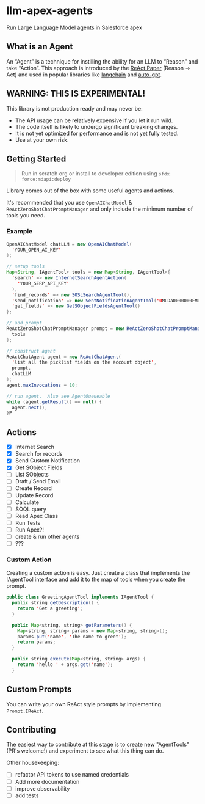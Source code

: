 # llm-apex-agents

Run Large Language Model agents in Salesforce apex

## What is an Agent

An “Agent” is a technique for instilling the ability for an LLM to “Reason” and take “Action”. This approach is introduced by the [ReAct Paper](https://arxiv.org/pdf/2210.03629.pdf) (Reason → Act) and used in popular libraries like [langchain](https://github.com/hwchase17/langchain) and [auto-gpt](https://github.com/Torantulino/Auto-GPT).

## WARNING: THIS IS EXPERIMENTAL!

This library is not production ready and may never be:

- The API usage can be relatively expensive if you let it run wild.
- The code itself is likely to undergo significant breaking changes.
- It is not yet optimized for performance and is not yet fully tested.
- Use at your own risk.

## Getting Started

> Run in scratch org or install to developer edition using `sfdx force:mdapi:deploy`

Library comes out of the box with some useful agents and actions.

It's recommended that you use `OpenAIChatModel` & `ReActZeroShotChatPromptManager` and only include the minimum number of tools you need.

### Example

```java
OpenAIChatModel chatLLM = new OpenAIChatModel(
  'YOUR_OPEN_AI_KEY'
);

// setup tools
Map<String, IAgentTool> tools = new Map<String, IAgentTool>{
  'search' => new InternetSearchAgentAction(
    'YOUR_SERP_API_KEY'
  ),
  'find_records' => new SOSLSearchAgentTool(),
  'send_notification' => new SentNotificationAgentTool('0MLDa0000000EMDOA2'),
  'get_fields' => new GetSObjectFieldsAgentTool()
};

// add prompt
ReActZeroShotChatPromptManager prompt = new ReActZeroShotChatPromptManager(
  tools
);

// construct agent
ReActChatAgent agent = new ReActChatAgent(
  'list all the picklist fields on the account object',
  prompt,
  chatLLM
);
agent.maxInvocations = 10;

// run agent.  Also see AgentQueueable
while (agent.getResult() == null) {
  agent.next();
}P
```

## Actions

- [x] Internet Search
- [x] Search for records
- [x] Send Custom Notification
- [x] Get SObject Fields
- [ ] List SObjects
- [ ] Draft / Send Email
- [ ] Create Record
- [ ] Update Record
- [ ] Calculate
- [ ] SOQL query
- [ ] Read Apex Class
- [ ] Run Tests
- [ ] Run Apex?!
- [ ] create & run other agents
- [ ] ???

### Custom Action

Creating a custom action is easy. Just create a class that implements the IAgentTool interface and add it to the map of tools when you create the prompt.

```java
public class GreetingAgentTool implements IAgentTool {
  public string getDescription() {
    return 'Get a greeting';
  }

  public Map<string, string> getParameters() {
    Map<string, string> params = new Map<string, string>();
    params.put('name', 'The name to greet');
    return params;
  }

  public string execute(Map<string, string> args) {
    return 'hello ' + args.get('name');
  }
```

## Custom Prompts

You can write your own ReAct style prompts by implementing `Prompt.IReAct`.

## Contributing

The easiest way to contribute at this stage is to create new "AgentTools" (PR's welcome!) and experiment to see what this thing can do.

Other housekeeping:

- [ ] refactor API tokens to use named credentials
- [ ] Add more documentation
- [ ] improve observability
- [ ] add tests
